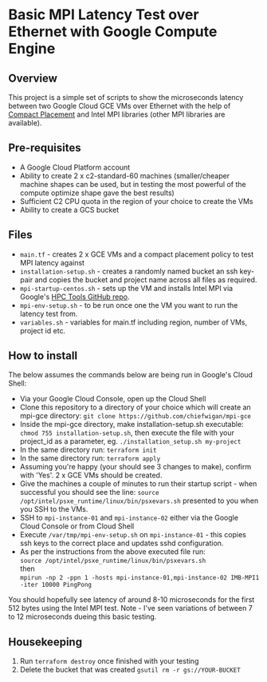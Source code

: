 # Basic MPI Latency Test over Ethernet with Google Compute Engine


## Overview

This project is a simple set of scripts to show the microseconds latency between two Google Cloud GCE VMs over Ethernet with the help of [Compact Placement](https://cloud.google.com/compute/docs/instances/define-instance-placement) and Intel MPI libraries (other MPI libraries are available).

## Pre-requisites
- A Google Cloud Platform account
- Ability to create 2 x c2-standard-60 machines (smaller/cheaper machine shapes can be used, but in testing the most powerful of the compute optimize shape gave the best results)
- Sufficient C2 CPU quota in the region of your choice to create the VMs
- Ability to create a GCS bucket

## Files

- `main.tf` - creates 2 x GCE VMs and a compact placement policy to test MPI latency against
- `installation-setup.sh` - creates a randomly named bucket an ssh key-pair and copies the bucket and project name across all files as required.
- `mpi-startup-centos.sh` - sets up the VM and installs Intel MPI via Google's [HPC Tools GitHub repo](https://github.com/GoogleCloudPlatform/hpc-tools.git).
- `mpi-env-setup.sh` - to be run once one the VM you want to run the latency test from.
- `variables.sh` - variables for main.tf including region, number of VMs, project id etc.


## How to install

The below assumes the commands below are being run in Google's Cloud Shell: 

- Via your Google Cloud Console, open up the Cloud Shell
- Clone this repository to a directory of your choice which will create an mpi-gce directory: `git clone https://github.com/chiefwigan/mpi-gce`
- Inside the mpi-gce directory, make installation-setup.sh executable: `chmod 755 installation-setup.sh`, then execute the file with your project_id as a parameter, eg. `./installation_setup.sh my-project`
- In the same directory run: `terraform init`
- In the same directory run: `terraform apply`
- Assuming you're happy (your should see 3 changes to make), confirm with 'Yes'. 2 x GCE VMs should be created.
- Give the machines a couple of minutes to run their startup script - when successful you should see the line: `source /opt/intel/psxe_runtime/linux/bin/psxevars.sh` presented to you when you SSH to the VMs. 
- SSH to `mpi-instance-01` and `mpi-instance-02` either via the Google Cloud Console or from Cloud Shell
- Execute `/var/tmp/mpi-env-setup.sh` on `mpi-instance-01` - this copies ssh keys to the correct place and updates sshd configuration.
- As per the instructions from the above executed file run:  
`source /opt/intel/psxe_runtime/linux/bin/psxevars.sh`  
then    
`mpirun -np 2 -ppn 1 -hosts mpi-instance-01,mpi-instance-02 IMB-MPI1 -iter 10000 PingPong`

You should hopefully see latency of around 8-10 microseconds for the first 512 bytes using the Intel MPI test. Note - I've seen variations of between 7 to 12 microseconds dueing this basic testing.


## Housekeeping
1. Run `terraform destroy` once finished with your testing
2. Delete the bucket that was created `gsutil rm -r gs://YOUR-BUCKET`
